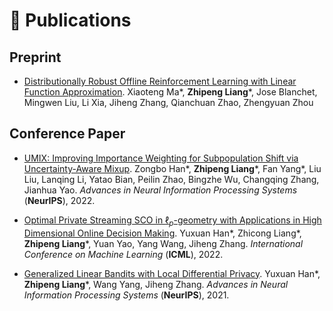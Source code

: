 # 📝 Publications 

## Preprint
- [Distributionally Robust Offline Reinforcement Learning with Linear Function Approximation](https://arxiv.org/pdf/2209.06620.pdf). Xiaoteng Ma\*, **Zhipeng Liang**\*, Jose Blanchet, Mingwen Liu, Li Xia, Jiheng Zhang, Qianchuan Zhao, Zhengyuan Zhou


## Conference Paper
- [UMIX: Improving Importance Weighting for Subpopulation Shift via Uncertainty-Aware Mixup](https://arxiv.org/pdf/2209.08928.pdf). Zongbo Han\*, **Zhipeng Liang**\*, Fan Yang\*, Liu Liu, Lanqing Li, Yatao Bian, Peilin Zhao, Bingzhe Wu, Changqing Zhang, Jianhua Yao. *Advances in Neural Information
Processing Systems* (**NeurIPS**), 2022.

- [Optimal Private Streaming SCO in $\ell_p$-geometry with Applications in High Dimensional Online Decision Making](https://proceedings.mlr.press/v162/han22d/han22d.pdf). Yuxuan Han\*, Zhicong Liang\*, **Zhipeng Liang**\*, Yuan Yao, Yang Wang, Jiheng Zhang. *International Conference on Machine Learning* (**ICML**), 2022.

- [Generalized Linear Bandits with Local Differential Privacy](https://openreview.net/pdf?id=BEVDmheFG0). Yuxuan Han\*, **Zhipeng Liang**\*, Wang Yang, Jiheng Zhang. *Advances in Neural Information
Processing Systems* (**NeurIPS**), 2021.